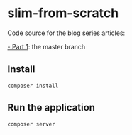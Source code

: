 # slim-from-scratch
Code source for the blog series articles:

[- Part 1](https://dev.to/cherif_b/introducing-slim-4-55j9): the master branch

## Install

```shell
composer install
```

## Run the application
```shell
composer server
```

